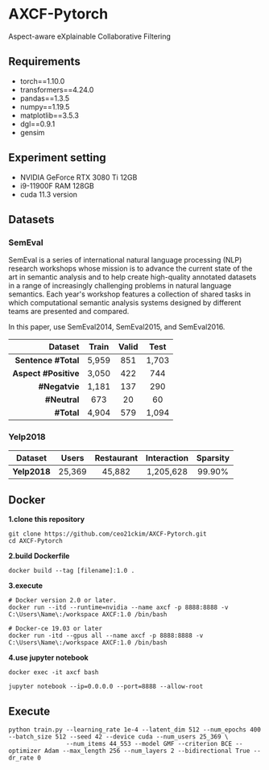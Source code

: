 # AXCF-Pytorch

Aspect-aware eXplainable Collaborative Filtering

## Requirements

- torch==1.10.0
- transformers==4.24.0
- pandas==1.3.5
- numpy==1.19.5
- matplotlib==3.5.3
- dgl==0.9.1
- gensim

## Experiment setting

- NVIDIA GeForce RTX 3080 Ti 12GB
- i9-11900F RAM 128GB
- cuda 11.3 version

## Datasets

### SemEval

SemEval is a series of international natural language processing (NLP) research workshops whose mission is to advance the current state of the art in semantic analysis and to help create high-quality annotated datasets in a range of increasingly challenging problems in natural language semantics. Each year's workshop features a collection of shared tasks in which computational semantic analysis systems designed by different teams are presented and compared.

In this paper, use SemEval2014, SemEval2015, and SemEval2016. 

| **Dataset** | **Train** | **Valid** | **Test** |
|--------:|:--------:|:--------:|:--------:|
| **Sentence #Total** | 5,959 | 851 | 1,703 |
| **Aspect #Positive** | 3,050 | 422 | 744 |
| **#Negatvie** | 1,181 | 137 | 290 |
| **#Neutral** | 673 | 20 | 60 |
| **#Total** | 4,904 | 579 | 1,094 |

### Yelp2018

| **Dataset** | Users | Restaurant | Interaction | Sparsity |
|:-------:|:-------:|:-------:|:-------:| :------: |
| **Yelp2018** | 25,369 | 45,882 | 1,205,628 | 99.90% |



## Docker 
**1.clone this repository**
``` 
git clone https://github.com/ceo21ckim/AXCF-Pytorch.git
cd AXCF-Pytorch
```

**2.build Dockerfile**
```
docker build --tag [filename]:1.0 .
```

**3.execute**

```
# Docker version 2.0 or later.
docker run --itd --runtime=nvidia --name axcf -p 8888:8888 -v C:\Users\Name\:/workspace AXCF:1.0 /bin/bash
```

```
# Docker-ce 19.03 or later
docker run -itd --gpus all --name axcf -p 8888:8888 -v C:\Users\Name\:/workspace AXCF:1.0 /bin/bash
```

**4.use jupyter notebook**
```
docker exec -it axcf bash

jupyter notebook --ip=0.0.0.0 --port=8888 --allow-root
```

## Execute

```
python train.py --learning_rate 1e-4 --latent_dim 512 --num_epochs 400 --batch_size 512 --seed 42 --device cuda --num_users 25_369 \
                --num_items 44_553 --model GMF --criterion BCE --optimizer Adam --max_length 256 --num_layers 2 --bidirectional True --dr_rate 0

```
